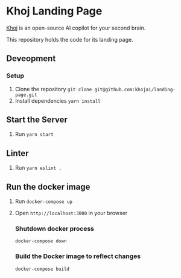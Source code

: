 # Khoj Landing Page
[Khoj](https://github.com/khoj-ai/khoj) is an open-source AI copilot for your second brain.

This repository holds the code for its landing page.

## Deveopment

### Setup
1. Clone the repository `git clone git@github.com:khojai/landing-page.git`
2. Install dependencies `yarn install`

## Start the Server
1. Run `yarn start`

## Linter
1. Run `yarn eslint .`

## Run the docker image
1. Run `docker-compose up`
2. Open `http://localhost:3000` in your browser

   ### Shutdown docker process
   `docker-compose down`

   ### Build the Docker image to reflect changes
   `docker-compose build`
